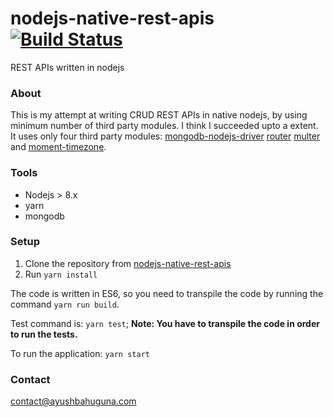 # nodejs-native-rest-apis [![Build Status](https://travis-ci.org/relentless-coder/nodejs-native-rest-apis.svg?branch=master)](https://travis-ci.org/relentless-coder/nodejs-native-rest-apis)

REST APIs written in nodejs

### About
This is my attempt at writing CRUD REST APIs in native nodejs, by using minimum number of third party modules. I think I succeeded upto a extent. It uses only four third party modules: [mongodb-nodejs-driver](https://mongodb.github.io/node-mongodb-native/) [router](https://github.com/pillarjs/router) [multer](https://github.com/expressjs/multer) and [moment-timezone](http://momentjs.com/timezone/).

### Tools

* Nodejs > 8.x
* yarn
* mongodb

### Setup

1. Clone the repository from [nodejs-native-rest-apis](https://github.com/relentless-coder/nodejs-native-rest-apis.git)
2. Run `yarn install`

The code is written in ES6, so you need to transpile the code by running the command `yarn run build`.

Test command is: `yarn test`; **Note: You have to transpile the code in order to run the tests.**

To run the application: `yarn start`

### Contact

contact@ayushbahuguna.com
